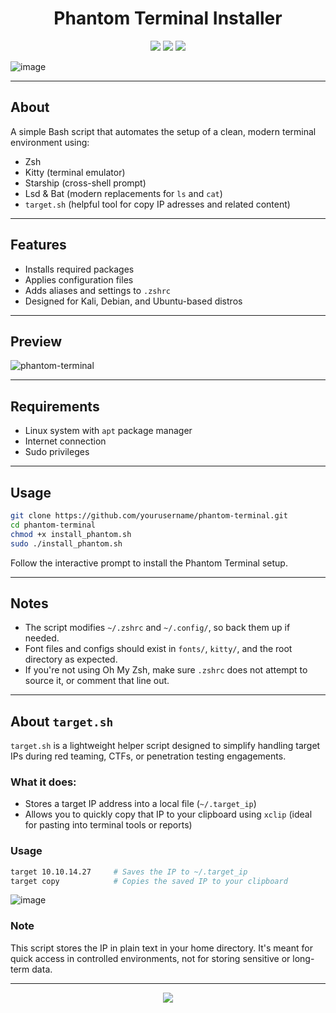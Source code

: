 
<h1 align="center">
 Phantom Terminal Installer
</h1>


<p align="center">
 <img src="https://img.shields.io/static/v1?style=for-the-badge&label=SHELL&message=Script&labelColor=0a0f0a&colorB=77ff00&logo=gnubash&logoColor=77ff00"/> 
 <img src="https://img.shields.io/static/v1?style=for-the-badge&label=HTB&message=OPTIMIZED&labelColor=0a0f0a&colorB=77ff00"/>
 <img src="https://img.shields.io/static/v1?style=for-the-badge&label=TOOL&message=RED%20TEAM&labelColor=0a0f0a&colorB=77ff00&logo=skyliner&logoColor=77ff00"/>
</p>


![image](https://github.com/user-attachments/assets/bd83e8f4-5ba0-4f55-ada3-19d7e972057e)




---

## About

A simple Bash script that automates the setup of a clean, modern terminal environment using:

- Zsh
- Kitty (terminal emulator)
- Starship (cross-shell prompt)
- Lsd & Bat (modern replacements for `ls` and `cat`)
- `target.sh` (helpful tool for copy IP adresses and related content)

---

## Features

- Installs required packages
- Applies configuration files
- Adds aliases and settings to `.zshrc`
- Designed for Kali, Debian, and Ubuntu-based distros

---

## Preview
![phantom-terminal](https://github.com/user-attachments/assets/09a6542d-f64f-4188-9cd5-f4606c3cafcf)



---

## Requirements

- Linux system with `apt` package manager
- Internet connection
- Sudo privileges

---

## Usage

```bash
git clone https://github.com/yourusername/phantom-terminal.git
cd phantom-terminal
chmod +x install_phantom.sh
sudo ./install_phantom.sh
```

Follow the interactive prompt to install the Phantom Terminal setup.

---

## Notes

- The script modifies `~/.zshrc` and `~/.config/`, so back them up if needed.
- Font files and configs should exist in `fonts/`, `kitty/`, and the root directory as expected.
- If you're not using Oh My Zsh, make sure `.zshrc` does not attempt to source it, or comment that line out.

---

## About `target.sh`

`target.sh` is a lightweight helper script designed to simplify handling target IPs during red teaming, CTFs, or penetration testing engagements.

### What it does:
- Stores a target IP address into a local file (`~/.target_ip`)
- Allows you to quickly copy that IP to your clipboard using `xclip` (ideal for pasting into terminal tools or reports)

### Usage

```bash
target 10.10.14.27     # Saves the IP to ~/.target_ip
target copy            # Copies the saved IP to your clipboard
```

![image](https://github.com/user-attachments/assets/abdf5ba3-585d-4076-9c70-ab8f707d3991)


### Note 
This script stores the IP in plain text in your home directory. It's meant for quick access in controlled environments, not for storing sensitive or long-term data.

---

<p align="center">
  <a href="https://github.com/r4vencrane/Network-Recon/blob/main/LICENSE">
    <img src="https://img.shields.io/static/v1?style=for-the-badge&label=LICENSE&message=MIT&labelColor=0a0f0a&colorB=77ff00"/>
  </a>
</p>
